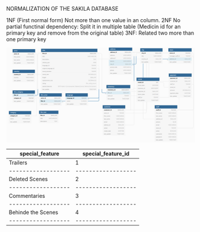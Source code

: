 NORMALIZATION OF THE SAKILA DATABASE

1NF (First normal form) Not more than one value in an column. 
2NF  No partial functinal dependency: Split it in multiple table (Medicin id for an primary key and remove from the original table) 
3NF: Related two more than one primary key

![photo](https://raw.githubusercontent.com/CharlotteStiller/lab-database-normalization/main/Sakila_Before_N.JPG)

| special_feature | special_feature_id |
| ------------------ | ------------------ |
| Trailers | 1 |
| ------------------ | ------------------ |
| Deleted Scenes | 2 | 
| ------------------ | ------------------ |
| Commentaries | 3 |
| ------------------ | ------------------ |
| Behinde the Scenes | 4 | 
| ------------------ | ------------------ |

